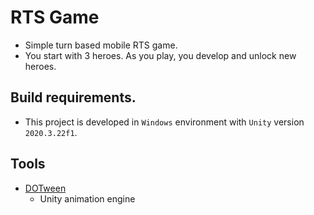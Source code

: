 # RTS Game
- Simple turn based mobile RTS game.
- You start with 3 heroes. As you play, you develop and unlock new heroes.

## Build requirements.
- This project is developed in `Windows` environment with `Unity` version `2020.3.22f1`.

## Tools

- [DOTween](https://github.com/Demigiant/dotween)
  - Unity animation engine
